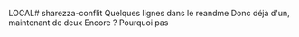 LOCAL# sharezza-conflit
Quelques lignes dans le reandme
Donc déjà d'un, maintenant de deux
Encore ?
Pourquoi pas
